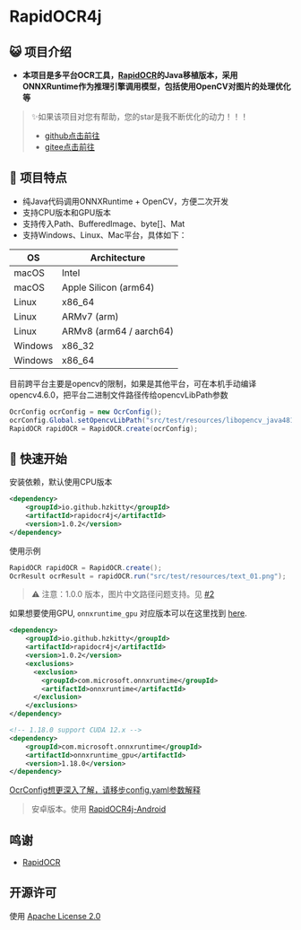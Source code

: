 # RapidOCR4j

## 😺 项目介绍

- **本项目是多平台OCR工具，[RapidOCR](https://github.com/RapidAI/RapidOCR)的Java移植版本，采用ONNXRuntime作为推理引擎调用模型，包括使用OpenCV对图片的处理优化等**

> ✨如果该项目对您有帮助，您的star是我不断优化的动力！！！
>
> - [github点击前往](https://github.com/hzkitty/RapidOCR4j)
> - [gitee点击前往](https://gitee.com/hzkitty/RapidOCR4j)

## 👏 项目特点

- 纯Java代码调用ONNXRuntime + OpenCV，方便二次开发
- 支持CPU版本和GPU版本
- 支持传入Path、BufferedImage、byte[]、Mat
- 支持Windows、Linux、Mac平台，具体如下：

OS | Architecture
--- | ---
macOS | Intel
macOS | Apple Silicon (arm64)
Linux | x86_64
Linux | ARMv7 (arm)
Linux | ARMv8 (arm64 / aarch64)
Windows | x86_32
Windows | x86_64

目前跨平台主要是opencv的限制，如果是其他平台，可在本机手动编译opencv4.6.0，把平台二进制文件路径传给opencvLibPath参数
```java
OcrConfig ocrConfig = new OcrConfig();
ocrConfig.Global.setOpencvLibPath("src/test/resources/libopencv_java481.so");
RapidOCR rapidOCR = RapidOCR.create(ocrConfig);
```
## 🎉 快速开始

安装依赖，默认使用CPU版本
```xml
<dependency>
    <groupId>io.github.hzkitty</groupId>
    <artifactId>rapidocr4j</artifactId>
    <version>1.0.2</version>
</dependency>
```
使用示例
```java
RapidOCR rapidOCR = RapidOCR.create();
OcrResult ocrResult = rapidOCR.run("src/test/resources/text_01.png");
```
> ⚠️ 注意：1.0.0 版本，图片中文路径问题支持。见 [#2](https://github.com/hzkitty/RapidOCR4j/issues/2)

如果想要使用GPU, `onnxruntime_gpu` 对应版本可以在这里找到
[here](https://onnxruntime.ai/docs/execution-providers/CUDA-ExecutionProvider.html).
```xml
<dependency>
    <groupId>io.github.hzkitty</groupId>
    <artifactId>rapidocr4j</artifactId>
    <version>1.0.2</version>
    <exclusions>
      <exclusion>
        <groupId>com.microsoft.onnxruntime</groupId>
        <artifactId>onnxruntime</artifactId>
      </exclusion>
    </exclusions>
</dependency>

<!-- 1.18.0 support CUDA 12.x -->
<dependency>
    <groupId>com.microsoft.onnxruntime</groupId>
    <artifactId>onnxruntime_gpu</artifactId>
    <version>1.18.0</version>
</dependency>
```

[OcrConfig想更深入了解，请移步config.yaml参数解释](https://rapidai.github.io/RapidOCRDocs/install_usage/api/RapidOCR/)

>  安卓版本。使用 [RapidOCR4j-Android](https://github.com/hzkitty/RapidOCR4j-Android)


## 鸣谢

- [RapidOCR](https://github.com/RapidAI/RapidOCR)

## 开源许可
使用 [Apache License 2.0](https://github.com/MyMonsterCat/DeviceTouch/blob/main/LICENSE)

